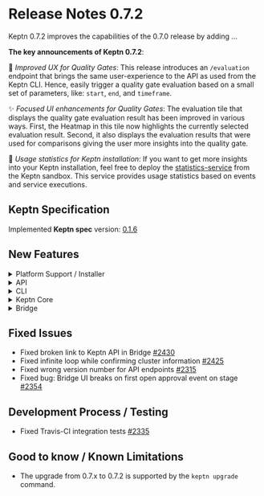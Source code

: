 # Release Notes 0.7.2

Keptn 0.7.2 improves the capabilities of the 0.7.0 release by adding ... 

**The key announcements of Keptn 0.7.2**:

:rocket: *Improved UX for Quality Gates*: This release introduces an `/evaluation` endpoint that brings the same user-experience to the API as used from the Keptn CLI. Hence, easily trigger a quality gate evaluation based on a small set of parameters, like: `start`, `end`, and `timeframe`. 

:sparkles: *Focused UI enhancements for Quality Gates*: The evaluation tile that displays the quality gate evaluation result has been improved in various ways. First, the Heatmap in this tile now highlights the currently selected evaluation result. Second, it also displays the evaluation results that were used for comparisons giving the user more insights into the quality gate. 

:tada: *Usage statistics for Keptn installation*: If you want to get more insights into your Keptn installation, feel free to deploy the [statistics-service](https://github.com/keptn-sandbox/statistics-service) from the Keptn sandbox. This service provides usage statistics based on events and service executions.

## Keptn Specification

Implemented **Keptn spec** version: [0.1.6](https://github.com/keptn/spec/tree/0.1.6)

## New Features

<details><summary>Platform Support / Installer</summary>
<p>

- K8s 1.19 support [#2411](https://github.com/keptn/keptn/issues/2411)

</p>
</details>

<details><summary>API</summary>
<p>

- Introduced API endpoint `\evaluation` for triggering evaluations [#2387](https://github.com/keptn/keptn/issues/2387)
- Swagger automatically determines the scheme (https or http) [#2325](https://github.com/keptn/keptn/issues/2325)

</p>
</details>

<details><summary>CLI</summary>
<p>

- The output of `keptn version` shows the Keptn API version [#2412](https://github.com/keptn/keptn/issues/2412)
- Improve robustness and UX of `keptn generate support-archive` [#2340](https://github.com/keptn/keptn/issues/2340)
- Point user to upgrade docs, fixed bug in `keptn update project` [#2293](https://github.com/keptn/keptn/issues/2293)

</p>
</details>

<details><summary>Keptn Core</summary>
<p>

- Increased password and token entropy [#2295](https://github.com/keptn/keptn/issues/2295)

- *configuration-service*: 
  - Allow non-HTTPS connections to Git-upstream [#2336](https://github.com/keptn/keptn/issues/2336)

- *lighthouse-service*:
  - *Behavior change*: `include_result_with_score` just works on SLO-level and `sh.keptn.events.evaluation-done` returns compared evaluation results [#2388](https://github.com/keptn/keptn/issues/2388)
  - Send `sh.keptn.events.evaluation-done` events with error information when service/stage/project not found [#2365](https://github.com/keptn/keptn/issues/2365)
  - Use the ConfigMap `lighthouse-config` which refers to a default SLI provider [#2317](https://github.com/keptn/keptn/issues/2317)
  - Trigger SLI retrieval even though the SLO is empty or not available [#2318](https://github.com/keptn/keptn/issues/2318)

</p>
</details>

<details><summary>Bridge</summary>
<p>

- Show `buildId` label on xAxis in Heatmap [#2131](https://github.com/keptn/keptn/issues/2131)
- Evaluation tile rework [#2305](https://github.com/keptn/keptn/issues/2305)
- Heatmap highlights evaluation results that are used for comparison [#2389](https://github.com/keptn/keptn/issues/2389)
- Show the actual state of the approval in approval finished events [#2371](https://github.com/keptn/keptn/issues/2371)
- Enable highlighting of the currently selected evaluation result in Heatmap [#1640](https://github.com/keptn/keptn/issues/1640)
- Enable caching for static files in express [#2408](https://github.com/keptn/keptn/issues/2408)
- Provide access to up-stream configuration repository per project [#1335](https://github.com/keptn/keptn/issues/1335)
- Hide the API token and `keptn auth` command per default [#2257](https://github.com/keptn/keptn/issues/2257)
- Feature toggle for version check and API token info [#2320](https://github.com/keptn/keptn/issues/2320)
- Show a download link for Keptn CLI [#2319](https://github.com/keptn/keptn/issues/2319)

</p>
</details>

## Fixed Issues

- Fixed broken link to Keptn API in Bridge [#2430](https://github.com/keptn/keptn/issues/2430)
- Fixed infinite loop while confirming cluster information [#2425](https://github.com/keptn/keptn/issues/2425)
- Fixed wrong version number for API endpoints [#2315](https://github.com/keptn/keptn/issues/2315)
- Fixed bug: Bridge UI breaks on first open approval event on stage [#2354](https://github.com/keptn/keptn/issues/2354)

## Development Process / Testing

- Fixed Travis-CI integration tests [#2335](https://github.com/keptn/keptn/issues/2335)

## Good to know / Known Limitations

- The upgrade from 0.7.x to 0.7.2 is supported by the `keptn upgrade` command.
